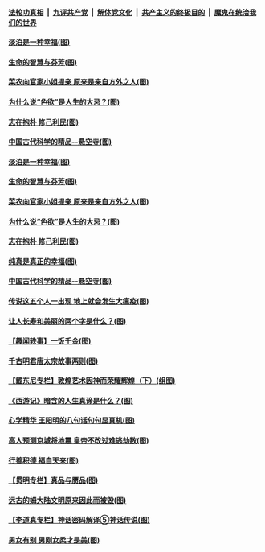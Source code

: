 

####  [法轮功真相](../../../../basic/blob/master/README.md?t=06021501) &nbsp;|&nbsp; [九评共产党](../../../../9ping.md/blob/master/README.md?t=06021501) &nbsp;|&nbsp; [解体党文化](../../../../jtdwh.md/blob/master/README.md?t=06021501)  &nbsp;|&nbsp; [共产主义的终极目的](../../../../gczydzjmd.md/blob/master/README.md?t=06021501) &nbsp;|&nbsp; [魔鬼在统治我们的世界](../../../../mgztzwmdsj.md/blob/master/README.md?t=06021501) 

#### [淡泊是一种幸福(图)](../pages/p7/935071.md?t=06021501) 

#### [生命的智慧与芬芳(图)](../pages/p7/934930.md?t=06021501) 

#### [菜农向官家小姐提亲 原来是来自方外之人(图)](../pages/p7/935047.md?t=06021501) 

#### [为什么说“色欲”是人生的大忌？(图)](../pages/p7/935073.md?t=06021501) 

#### [志在抱朴 修己利民(图)](../pages/p7/934933.md?t=06021501) 

#### [中国古代科学的精品--悬空寺(图)](../pages/p7/934854.md?t=06021501) 

#### [淡泊是一种幸福(图)](../pages/p7/935071.md?t=06021501) 

#### [生命的智慧与芬芳(图)](../pages/p7/934930.md?t=06021501) 

#### [菜农向官家小姐提亲 原来是来自方外之人(图)](../pages/p7/935047.md?t=06021501) 

#### [为什么说“色欲”是人生的大忌？(图)](../pages/p7/935073.md?t=06021501) 

#### [志在抱朴 修己利民(图)](../pages/p7/934933.md?t=06021501) 

#### [纯真是真正的幸福(图)](../pages/p7/934907.md?t=06021501) 

#### [中国古代科学的精品--悬空寺(图)](../pages/p7/934854.md?t=06021501) 

#### [传说这五个人一出现 地上就会发生大瘟疫(图)](../pages/p7/934943.md?t=06021501) 

#### [让人长寿和美丽的两个字是什么？(图)](../pages/p7/934855.md?t=06021501) 

#### [【趣闻轶事】一饭千金(图)](../pages/p7/934853.md?t=06021501) 

#### [千古明君唐太宗故事两则(图)](../pages/p7/934838.md?t=06021501) 

#### [【戴东尼专栏】敦煌艺术因神而荣耀辉煌（下）(组图)](../pages/p7/931950.md?t=06021501) 

#### [《西游记》暗含的人生真谛是什么？(图)](../pages/p7/934711.md?t=06021501) 

#### [心学精华 王阳明的八句话句句显真机(图)](../pages/p7/934707.md?t=06021501) 

#### [高人预测京城将地震 皇帝不改过难逃劫数(图)](../pages/p7/934661.md?t=06021501) 

#### [行善积德 福自天来(图)](../pages/p7/895026.md?t=06021501) 

#### [【贯明专栏】真品与赝品(图)](../pages/p7/934724.md?t=06021501) 

#### [远古的姆大陆文明原来因此而被毁(图)](../pages/p7/934588.md?t=06021501) 

#### [【李道真专栏】神话密码解译⑤神话传说(图)](../pages/p7/934391.md?t=06021501) 

#### [男女有别 男刚女柔才是美(图)](../pages/p7/934630.md?t=06021501) 

